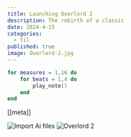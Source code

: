 ```yaml
---
title: Launching Overlord 2
description: The rebirth of a classic
date: 2024-4-15
categories:
  - til
published: true
image: Overlord-2.jpg
---
```

```lua
for measures = 1,16 do
    for beats = 1,4 do
		play_note()
	end
end
```

[[meta]]

![Import Ai files](ImportAifile.jpg)
![Overlord 2](Overlord-2.jpg)